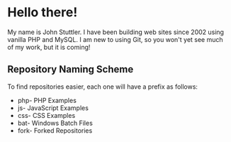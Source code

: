 # Hello there!

My name is John Stuttler.
I have been building web sites since 2002 using vanilla PHP and MySQL. 
I am new to using Git, so you won't yet see much of my work, but it is coming!

## Repository Naming Scheme

To find repositories easier, each one will have a prefix as follows:
- php-  PHP Examples
- js-   JavaScript Examples
- css-  CSS Examples
- bat-  Windows Batch Files
- fork- Forked Repositories
